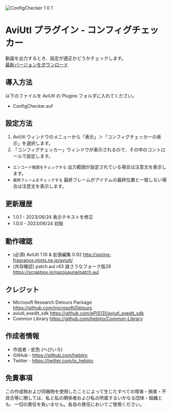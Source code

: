 ![ConfigChecker 1 0 1](https://github.com/hebiiro/AviUtl-Plugin-ConfigChecker/assets/96464759/05a5fc56-824a-41b7-ad82-b9eb28b585b3)

# AviUtl プラグイン - コンフィグチェッカー

動画を出力するとき、設定が適正かどうかチェックします。<br>
[最新バージョンをダウンロード](../../releases/latest/)

## 導入方法

以下のファイルを AviUtl の Plugins フォルダに入れてください。
* ConfigChecker.auf

## 設定方法

1. AviUtl ウィンドウのメニューから「表示」＞「コンフィグチェッカーの表示」を選択します。
2. 「コンフィグチェッカー」ウィンドウが表示されるので、その中のコントロールで設定します。

* ```エンコード範囲をチェックする``` 出力範囲が設定されている場合は注意文を表示します。
* ```最終フレームをチェックする``` 最終フレームがアイテムの最終位置と一致しない場合は注意文を表示します。

## 更新履歴

* 1.0.1 - 2023/06/24 表示テキストを修正
* 1.0.0 - 2023/06/24 初版

## 動作確認

* (必須) AviUtl 1.10 & 拡張編集 0.92 http://spring-fragrance.mints.ne.jp/aviutl/
* (共存確認) patch.aul r43 謎さうなフォーク版28 https://scrapbox.io/nazosauna/patch.aul

## クレジット

* Microsoft Research Detours Package https://github.com/microsoft/Detours
* aviutl_exedit_sdk https://github.com/ePi5131/aviutl_exedit_sdk
* Common Library https://github.com/hebiiro/Common-Library

## 作成者情報

* 作成者 - 蛇色 (へびいろ)
* GitHub - https://github.com/hebiiro
* Twitter - https://twitter.com/io_hebiiro

## 免責事項

この作成物および同梱物を使用したことによって生じたすべての障害・損害・不具合等に関しては、私と私の関係者および私の所属するいかなる団体・組織とも、一切の責任を負いません。各自の責任においてご使用ください。
